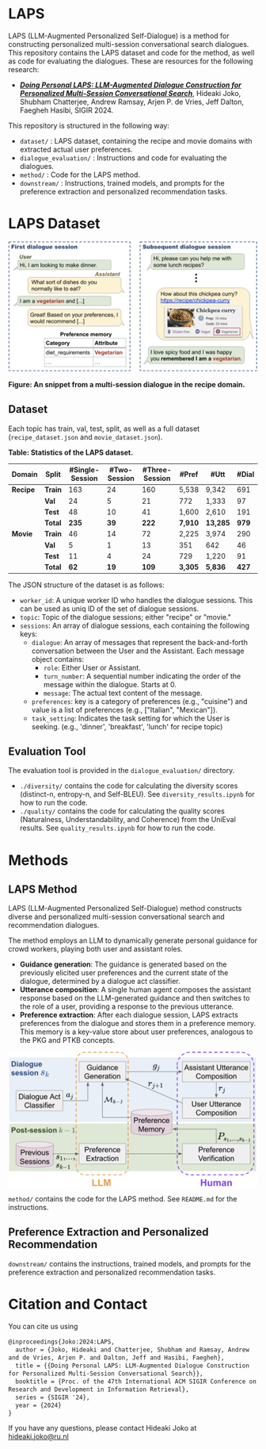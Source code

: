 LAPS
====

<!-- This repository provides (1) conversational entity linking dataset (ConEL-2) and (2) conversational entity linking tool (CREL), as resources for the following research: -->

LAPS (LLM-Augmented Personalized Self-Dialogue) is a method for constructing personalized multi-session conversational search dialogues.
This repository contains the LAPS dataset and code for the method, as well as code for evaluating the dialogues.
These are resources for the following research:

- ***[Doing Personal LAPS: LLM-Augmented Dialogue Construction for Personalized Multi-Session Conversational Search](https://arxiv.org/abs/2405.03480)***, Hideaki Joko, Shubham Chatterjee, Andrew Ramsay, Arjen P. de Vries, Jeff Dalton, Faegheh Hasibi, SIGIR 2024.


This repository is structured in the following way:
<!-- 
- `tool/` : EL tool for conversation (CREL), with the example script.
- `dataset/` : Conversational entity linking datasets (ConEL-2), with the documentation of the statistics and format.
- `eval/` : Tool to calculate the performance of the entity linking method, with the run files of baseline and our method. -->

- `dataset/` : LAPS dataset, containing the recipe and movie domains with extracted actual user preferences.
- `dialogue_evaluation/` : Instructions and code for evaluating the dialogues.
- `method/` : Code for the LAPS method.
- `downstream/` : Instructions, trained models, and prompts for the preference extraction and personalized recommendation tasks.

# LAPS Dataset


<!-- ![example](./example.png) -->
<img src="https://github.com/informagi/laps/blob/main/example.png" width="600">

**Figure: An snippet from a multi-session dialogue in the recipe domain.**

## Dataset

Each topic has train, val, test, split, as well as a full dataset (`recipe_dataset.json` and `movie_dataset.json`).

**Table: Statistics of the LAPS dataset.**

| Domain | Split | #Single-Session | #Two-Session | #Three-Session | #Pref | #Utt | #Dial |
|--------|-------|-----------------|--------------|----------------|-------|------|-------|
| **Recipe** | **Train** | 163 | 24 | 160 | 5,538 | 9,342 | 691 |
|            | **Val**   | 24  | 5  | 21  | 772   | 1,333 | 97  |
|            | **Test**  | 48  | 10 | 41  | 1,600 | 2,610 | 191 |
|            | **Total** | **235** | **39** | **222** | **7,910** | **13,285** | **979** |
| **Movie**  | **Train** | 46  | 14 | 72  | 2,225 | 3,974 | 290 |
|            | **Val**   | 5   | 1  | 13  | 351   | 642   | 46  |
|            | **Test**  | 11  | 4  | 24  | 729   | 1,220 | 91  |
|            | **Total** | **62**  | **19** | **109** | **3,305** | **5,836** | **427** |

The JSON structure of the dataset is as follows:

- `worker_id`: A unique worker ID who handles the dialogue sessions. This can be used as uniq ID of the set of dialogue sessions.
- `topic`: Topic of the dialogue sessions; either "recipe" or "movie."
- `sessions`: An array of dialogue sessions, each containing the following keys:
  - `dialogue`: An array of messages that represent the back-and-forth conversation between the User and the Assistant. Each message object contains:
    - `role`: Either User or Assistant.
    - `turn_number`: A sequential number indicating the order of the message within the dialogue. Starts at 0.
    - `message`: The actual text content of the message.
  - `preferences`: key is a category of preferences (e.g., "cuisine") and value is a list of preferences (e.g., ["Italian", "Mexican"]).
  - `task_setting`: Indicates the task setting for which the User is seeking. (e.g., 'dinner', 'breakfast', 'lunch' for recipe topic)

## Evaluation Tool

The evaluation tool is provided in the `dialogue_evaluation/` directory.

- `./diversity/` contains the code for calculating the diversity scores (distinct-n, entropy-n, and Self-BLEU). See `diversity_results.ipynb` for how to run the code.
- `./quality/` contains the code for calculating the quality scores (Naturalness, Understandability, and Coherence) from the UniEval results. See `quality_results.ipynb` for how to run the code.

# Methods

## LAPS Method
LAPS (LLM-Augmented Personalized Self-Dialogue) method constructs diverse and personalized multi-session conversational search and recommendation dialogues.

The method employs an LLM to dynamically generate personal guidance for crowd workers, playing both user and assistant roles.
- **Guidance generation**: The guidance is generated based on the previously elicited user preferences and the current state of the dialogue, determined by a dialogue act classifier.
- **Utterance composition**: A single human agent composes the assistant response based on the LLM-generated guidance and then switches to the role of a user, providing a response to the previous utterance.
- **Preference extraction**: After each dialogue session, LAPS extracts preferences from the dialogue and stores them in a preference memory.
This memory is a key-value store about user preferences, analogous to the PKG and PTKB concepts.
<!-- 
More specifically, the method consists of four key elements as follows:
- (i) Dialogue act classification: Determines the assistant's next action that the assistant should take; e.g., request information, and recommend.
- (ii) Guidance generation: Generates guidance considering the dialogue history and the previously extracted preferences stored in the preference memory.
- (iii) Utterance composition: The human agent composes the assistant response based on the LLM-generated guidance, and then switches to the role of a user, providing a response to the previous utterance.
- (iv) Preference extraction: Preferences are extracted from the dialogue using an LLM and checked by the human agent. These preferences are stored in the preference memory and used in subsequent sessions for generating personalized guidance. -->

<!-- ![example](./laps_method.png) -->
<img src="https://github.com/informagi/laps/blob/main/laps_method.png" width="600">


`method/` contains the code for the LAPS method.
See `README.md` for the instructions.

## Preference Extraction and Personalized Recommendation

`downstream/` contains the instructions, trained models, and prompts for the preference extraction and personalized recommendation tasks.


# Citation and Contact

You can cite us using 

```
@inproceedings{Joko:2024:LAPS,
  author = {Joko, Hideaki and Chatterjee, Shubham and Ramsay, Andrew and de Vries, Arjen P. and Dalton, Jeff and Hasibi, Faegheh},
  title = {{Doing Personal LAPS: LLM-Augmented Dialogue Construction for Personalized Multi-Session Conversational Search}},
  booktitle = {Proc. of the 47th International ACM SIGIR Conference on Research and Development in Information Retrieval},
  series = {SIGIR '24},
  year = {2024}
}
```

If you have any questions, please contact Hideaki Joko at hideaki.joko@ru.nl